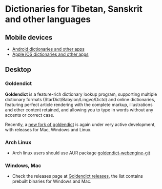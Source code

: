 # Dictionaries for Tibetan, Sanskrit and other languages

## Mobile devices

- [Android dictionaries and other apps](apps_android.md)
- [Apple iOS dictionaries and other apps](apps_ios.md)

## Desktop

### Goldendict

**Goldendict** is a feature-rich dictionary lookup program, supporting multiple dictionary formats (StarDict/Babylon/Lingvo/Dictd) and online dictionaries, featuring perfect article rendering with the complete markup, illustrations and other content retained, and allowing you to type in words without any accents or correct case. 

Recently, a [new fork of goldendict](https://github.com/xiaoyifang/goldendict) is again under very active development, with releases for Mac, Windows and Linux.

### Arch Linux

- Arch linux users should use AUR package [goldendict-webengine-git](https://aur.archlinux.org/packages/goldendict-webengine-git)

### Windows, Mac

- Check the releases page at [Goldendict releases](https://github.com/xiaoyifang/goldendict/releases), the list contains prebuilt binaries for Windows and Mac.
